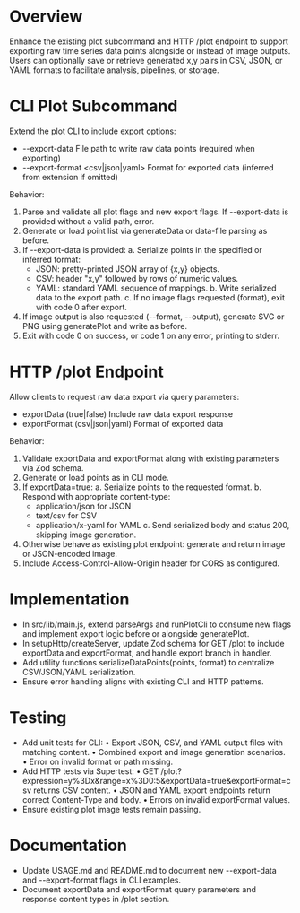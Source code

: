 # Overview
Enhance the existing plot subcommand and HTTP /plot endpoint to support exporting raw time series data points alongside or instead of image outputs. Users can optionally save or retrieve generated x,y pairs in CSV, JSON, or YAML formats to facilitate analysis, pipelines, or storage.

# CLI Plot Subcommand
Extend the plot CLI to include export options:
- --export-data <path>           File path to write raw data points (required when exporting)
- --export-format <csv|json|yaml> Format for exported data (inferred from extension if omitted)

Behavior:
1. Parse and validate all plot flags and new export flags.  If --export-data is provided without a valid path, error.
2. Generate or load point list via generateData or data-file parsing as before.
3. If --export-data is provided:
   a. Serialize points in the specified or inferred format:
      - JSON: pretty-printed JSON array of {x,y} objects.
      - CSV: header "x,y" followed by rows of numeric values.
      - YAML: standard YAML sequence of mappings.
   b. Write serialized data to the export path.
   c. If no image flags requested (format), exit with code 0 after export.
4. If image output is also requested (--format, --output), generate SVG or PNG using generatePlot and write as before.
5. Exit with code 0 on success, or code 1 on any error, printing to stderr.

# HTTP /plot Endpoint
Allow clients to request raw data export via query parameters:
- exportData (true|false)          Include raw data export response
- exportFormat (csv|json|yaml)     Format of exported data

Behavior:
1. Validate exportData and exportFormat along with existing parameters via Zod schema.
2. Generate or load points as in CLI mode.
3. If exportData=true:
   a. Serialize points to the requested format.
   b. Respond with appropriate content-type:
      - application/json for JSON
      - text/csv for CSV
      - application/x-yaml for YAML
   c. Send serialized body and status 200, skipping image generation.
4. Otherwise behave as existing plot endpoint: generate and return image or JSON-encoded image.
5. Include Access-Control-Allow-Origin header for CORS as configured.

# Implementation
- In src/lib/main.js, extend parseArgs and runPlotCli to consume new flags and implement export logic before or alongside generatePlot.
- In setupHttp/createServer, update Zod schema for GET /plot to include exportData and exportFormat, and handle export branch in handler.
- Add utility functions serializeDataPoints(points, format) to centralize CSV/JSON/YAML serialization.
- Ensure error handling aligns with existing CLI and HTTP patterns.

# Testing
- Add unit tests for CLI:
  • Export JSON, CSV, and YAML output files with matching content.
  • Combined export and image generation scenarios.
  • Error on invalid format or path missing.
- Add HTTP tests via Supertest:
  • GET /plot?expression=y%3Dx&range=x%3D0:5&exportData=true&exportFormat=csv returns CSV content.
  • JSON and YAML export endpoints return correct Content-Type and body.
  • Errors on invalid exportFormat values.
- Ensure existing plot image tests remain passing.

# Documentation
- Update USAGE.md and README.md to document new --export-data and --export-format flags in CLI examples.
- Document exportData and exportFormat query parameters and response content types in /plot section.